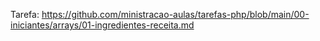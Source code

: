Tarefa:
https://github.com/ministracao-aulas/tarefas-php/blob/main/00-iniciantes/arrays/01-ingredientes-receita.md